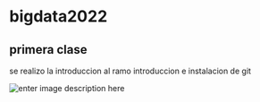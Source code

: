 # bigdata2022
## primera clase


se realizo la introduccion al ramo
introduccion e instalacion de git


![enter image description here](https://github.com/dennisRios/bigdata2022/download.jpg)


